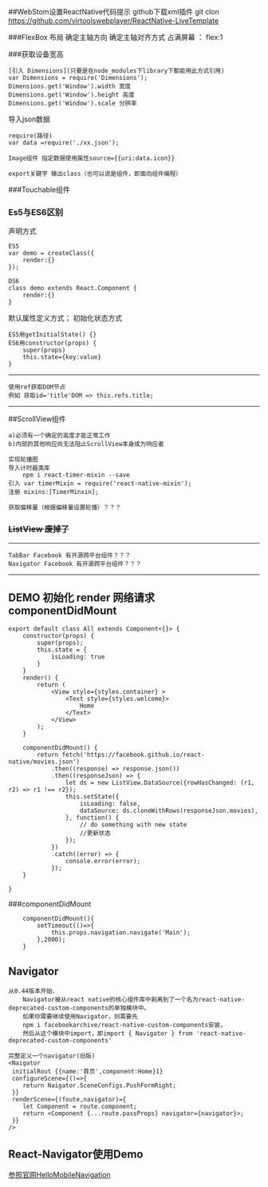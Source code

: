 ##WebStom设置ReactNative代码提示
github下载xml插件
git clon https://github.com/virtoolswebplayer/ReactNative-LiveTemplate

###FlexBox 布局
    确定主轴方向
    确定主轴对齐方式
    占满屏幕 ： flex:1




   ###获取设备宽高

    [引入 Dimensions](只要是在node_modules下library下都能用此方式引用)
    var Dimensions = require('Dimensions');
	Dimensions.get('Window').width 宽度
    Dimensions.get('Window').height 高度
    Dimensions.get('Window').scale 分辨率



导入json数据

	require(路径)
	var data =require('./xx.json');
```
Image组件 指定数据使用属性source={{uri:data.icon}}
```

    export关键字 输出class（也可以说是组件，即面向组件编程）

###Touchable组件


### Es5与ES6区别
声明方式

	ES5
    var demo = createClass({
    	render:{}
    });

	DS6
    class demo extends React.Component {
    	render:{}
    }



默认属性定义方式；
初始化状态方式

	ES5用getInitialState() {}
	ES6用constructor(props) {
    	super(props)
        this.state={key:value}
    }



***

	使用ref获取DOM节点
    例如 获取id='title'DOM => this.refs.title;
***


   ##ScrollView组件

	a)必须有一个确定的高度才能正常工作
    b)内部的其他响应尚无法阻止ScrollView本身成为响应者

	实现轮播图
    导入计时器类库
    	npm i react-timer-mixin --save
    引入 var timerMixin = require('react-native-mixin');
    注册 mixins:[TimerMinxin];

	获取偏移量（根据偏移量设置轮播）？？？




### ~~ListView 废掉了~~


****
	TabBar Facebook 有开源跨平台组件？？？
	Navigator Facebook 有开源跨平台组件？？？



*****


##   DEMO 初始化 render 网络请求 componentDidMount
```
export default class All extends Component<{}> {
    constructor(props) {
        super(props);
        this.state = {
            isLoading: true
        }
    }
    render() {
        return (
            <View style={styles.container} >
                <Text style={styles.welcome}>
                    Home
                </Text>
            </View>
        );
    }

    componentDidMount() {
        return fetch('https://facebook.github.io/react-native/movies.json')
            .then((response) => response.json())
            .then((responseJson) => {
                let ds = new ListView.DataSource({rowHasChanged: (r1, r2) => r1 !== r2});
                this.setState({
                    isLoading: false,
                    dataSource: ds.cloneWithRows(responseJson.movies),
                }, function() {
                    // do something with new state
                    //更新状态
                });
            })
            .catch((error) => {
                console.error(error);
            });
    }

}
```
###componentDidMount
```
	componentDidMount(){
    	setTimeout(()=>{
        	this.props.navigation.navigate('Main');
        },2000);
    }
```


##   Navigator
	从0.44版本开始，
        Navigator被从react native的核心组件库中剥离到了一个名为react-native-deprecated-custom-components的单独模块中。
        如果你需要继续使用Navigator，则需要先
        npm i facebookarchive/react-native-custom-components安装，
        然后从这个模块中import，即import { Navigator } from 'react-native-deprecated-custom-components'

	完整定义一个navigator(旧版)
    <Naigator
     initialRout {{name:'首页',component:Home}1}
     configureScene={()=>{
     	return Naigator.SceneConfigs.PushFormRight;
     }}
     renderScene={(foute,navigator)={
     	let Component = route.component;
        return <Component {...route.passProps} navigator={navigator}>;
     }}
    />


  ##   React-Navigator使用Demo
  [参照官网HelloMobileNavigation](https://reactnavigation.org/docs/intro/basic-app)

